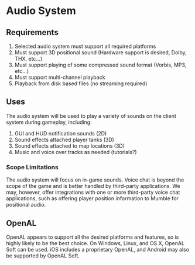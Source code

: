 # Audio System

## Requirements
1. Selected audio system must support all required platforms
2. Must support 3D positional sound (Hardware support is desired, Dolby, THX, etc...)
3. Must support playing of some compressed sound format (Vorbis, MP3, etc...)
4. Must support multi-channel playback
5. Playback from disk based files (no streaming required)

## Uses
The audio system will be used to play a variety of sounds on the client system during gameplay, including:

1. GUI and HUD notification sounds (2D)
2. Sound effects attached player tanks (3D)
3. Sound effects attached to map locations (3D)
4. Music and voice over tracks as needed (tutorials?)

### Scope Limitations
The audio system will focus on in-game sounds.  Voice chat is beyond the scope of the game and is better handled by third-party applications.  We may, however, offer integrations with one or more third-party voice chat applications, such as offering player position information to Mumble for positional audio.

## OpenAL
OpenAL appears to support all the desired platforms and features, so is highly likely to be the best choice.  On Windows, Linux, and OS X, OpenAL Soft can be used.  iOS includes a proprietary OpenAL, and Android may also be supported by OpenAL Soft. 
